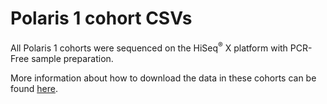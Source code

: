 # Polaris 1 cohort CSVs

All Polaris 1 cohorts were sequenced on the HiSeq<sup>&reg;</sup> X platform with PCR-Free sample
preparation.

More information about how to download the data in these cohorts can be found [here][1].

[1]: ../../../../wiki/Sample-Information#hiseqx-data-polaris-1
